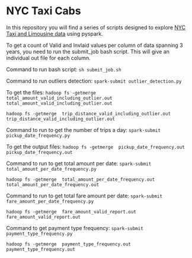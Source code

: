 # NYC Taxi Cabs

In this repository you will find a series of scripts designed to explore [NYC Taxi and Limousine data](http://www.nyc.gov/html/tlc/html/about/trip_record_data.shtml) using pyspark.

To get a count of Valid and Invlaid values per column of data spanning 3 years, you need to run the submit_job bash script. This will give an individual out file for each column.

Command to run bash script: `sh submit_job.sh`


Command to run outliers detection: 
`spark-submit outlier_detection.py`

To get the files:
`hadoop fs -getmerge  total_amount_valid_including_outlier.out total_amount_valid_including_outlier.out`

`hadoop fs -getmerge  trip_distance_valid_including_outlier.out trip_distance_valid_including_outlier.out`



Command to run to get the number of trips a day:
`spark-submit pickup_date_frequency.py`

To get the output files:
`hadoop fs -getmerge  pickup_date_frequency.out pickup_date_frequency.out`


Command to run to get total amount per date:
`spark-submit total_amount_per_date_frequency.py`

`hadoop fs -getmerge  total_amount_per_date_frequency.out total_amount_per_date_frequency.out`

Command to run to get total fare amount per date:
`spark-submit fare_amount_per_date_frequency.py`

`hadoop fs -getmerge  fare_amount_valid_report.out fare_amount_valid_report.out`


Command to get payment type frequency:
`spark-submit payment_type_frequency.py`

`hadoop fs -getmerge  payment_type_frequency.out payment_type_frequency.out`
